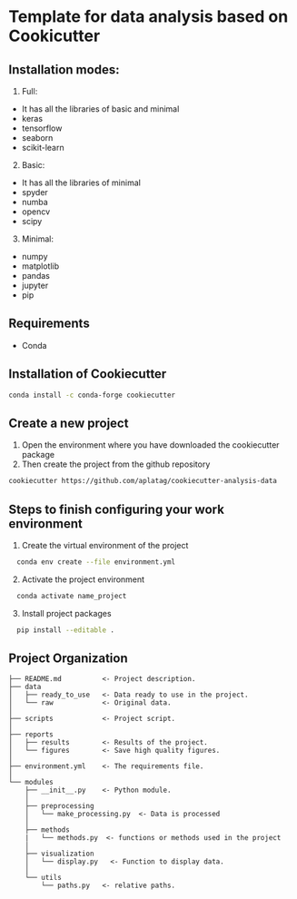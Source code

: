 # Template for data analysis based on Cookicutter


## Installation modes:

1. Full:
  - It has all the libraries of basic and minimal 
  - keras
  - tensorflow
  - seaborn
  - scikit-learn

2. Basic: 
  - It has all the libraries of minimal
  - spyder
  - numba
  - opencv
  - scipy
  
3. Minimal:
  - numpy
  - matplotlib  
  - pandas
  - jupyter
  - pip

## Requirements

- Conda

## Installation of Cookiecutter
```bash
conda install -c conda-forge cookiecutter
```

## Create a new project

1. Open the environment where you have downloaded the cookiecutter package
2. Then create the project from the github repository

```bash
cookiecutter https://github.com/aplatag/cookiecutter-analysis-data
```

## Steps to finish configuring your work environment
1. Create the virtual environment of the project
```bash
  conda env create --file environment.yml
```
2. Activate the project environment
```bash
  conda activate name_project
```
3. Install project packages 
```bash
  pip install --editable .
```


## Project Organization

    ├── README.md          <- Project description.
    ├── data
    │   ├── ready_to_use   <- Data ready to use in the project.
    │   └── raw            <- Original data.
    │
    ├── scripts            <- Project script.
    │
    ├── reports  
    │   ├── results        <- Results of the project.             
    │   └── figures        <- Save high quality figures.
    │
    ├── environment.yml    <- The requirements file.
    │
    └── modules             
        ├── __init__.py    <- Python module.
        │
        ├── preprocessing           
        │   └── make_processing.py  <- Data is processed
        │
        ├── methods           
        |   └── methods.py  <- functions or methods used in the project
        │
        ├── visualization      
        │   └── display.py   <- Function to display data.
        │
        └── utils          
            └── paths.py   <- relative paths.